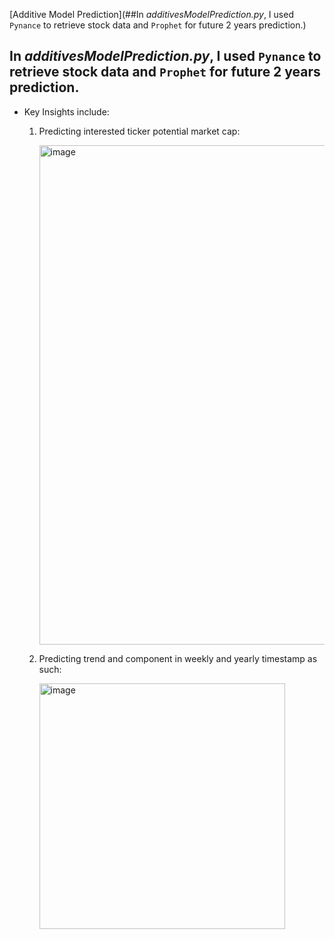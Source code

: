 [Additive Model Prediction](##In _additivesModelPrediction.py_, I used `Pynance` to retrieve stock data and `Prophet` for future 2 years prediction.)

## In _additivesModelPrediction.py_, I used `Pynance` to retrieve stock data and `Prophet` for future 2 years prediction.
* Key Insights include:
  1. Predicting interested ticker potential market cap:
     
     <img width="799" alt="image" src="https://github.com/Pinghsuanlin/PythonScopedSkills/assets/96319356/8b110982-2222-43f3-8cb3-79ec37638a16">

  2. Predicting trend and component in weekly and yearly timestamp as such:
     
     <img width="393" alt="image" src="https://github.com/Pinghsuanlin/PythonScopedSkills/assets/96319356/c288a35d-3bb7-4097-b5a5-ba0981950624">

